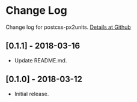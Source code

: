 # Change Log

Change log for postcss-px2units. [Details at Github](https://github.com/yingye/postcss-px2units)

## [0.1.1] - 2018-03-16

- Update README.md.

## [0.1.0] - 2018-03-12

- Initial release.